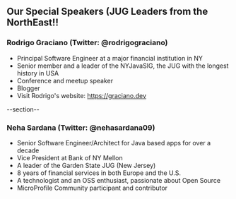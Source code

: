 ## Our Special Speakers (JUG Leaders from the NorthEast!!

### Rodrigo Graciano  (Twitter: @rodrigograciano)
- Principal Software Engineer at a major financial institution in NY 
- Senior member and a leader of the NYJavaSIG, the JUG with the longest history in USA
- Conference and meetup speaker
- Blogger
- Visit Rodrigo's website:  https://graciano.dev

--section--

### Neha Sardana (Twitter: @nehasardana09)
- Senior Software Engineer/Architect for Java based apps for over a decade
- Vice President at Bank of NY Mellon
- A leader of the Garden State JUG (New Jersey)
- 8 years of financial services in both Europe and the U.S.
- A technologist and an OSS enthusiast, passionate about Open Source
- MicroProfile Community participant and contributor


